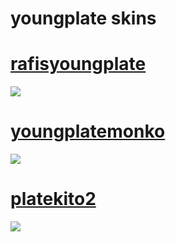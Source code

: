 # youngplate skins

# [rafisyoungplate](https://rabus.s-ul.eu/skVtEHkh)
![](https://imgur.com/a/ejXwXWj)

# [youngplatemonko](https://rabus.s-ul.eu/YYyLyGUR)
![](https://imgur.com/a/tXBfw5U)

# [platekito2](https://rabus.s-ul.eu/4XCgLnGI)
![](https://imgur.com/a/mvfb7yr)
